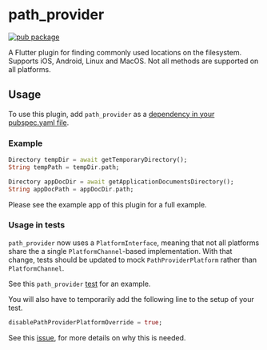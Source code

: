 # path_provider

[![pub package](https://img.shields.io/pub/v/path_provider.svg)](https://pub.dartlang.org/packages/path_provider)

A Flutter plugin for finding commonly used locations on the filesystem. Supports iOS, Android, Linux and MacOS.
Not all methods are supported on all platforms.

## Usage

To use this plugin, add `path_provider` as a [dependency in your pubspec.yaml file](https://flutter.io/platform-plugins/).

### Example

``` dart
Directory tempDir = await getTemporaryDirectory();
String tempPath = tempDir.path;

Directory appDocDir = await getApplicationDocumentsDirectory();
String appDocPath = appDocDir.path;
```

Please see the example app of this plugin for a full example.

### Usage in tests

`path_provider` now uses a `PlatformInterface`, meaning that not all platforms share the a single `PlatformChannel`-based implementation. 
With that change, tests should be updated to mock `PathProviderPlatform` rather than `PlatformChannel`.

See this `path_provider` [test](https://github.com/flutter/plugins/blob/master/packages/path_provider/path_provider/test/path_provider_test.dart) for an example.

You will also have to temporarily add the following line to the setup of your test.
```dart
disablePathProviderPlatformOverride = true;
```

See this [issue](https://github.com/flutter/flutter/issues/52267), for more details on why this is needed.